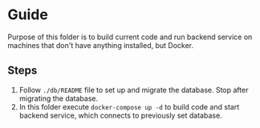 # Guide
Purpose of this folder is to build current code and run backend service on machines that don't have anything installed, but Docker.

## Steps
1. Follow `./db/README` file to set up and migrate the database. Stop after migrating the database.
2. In this folder execute ```docker-compose up -d``` to build code and start backend service, which connects to previously set database.
